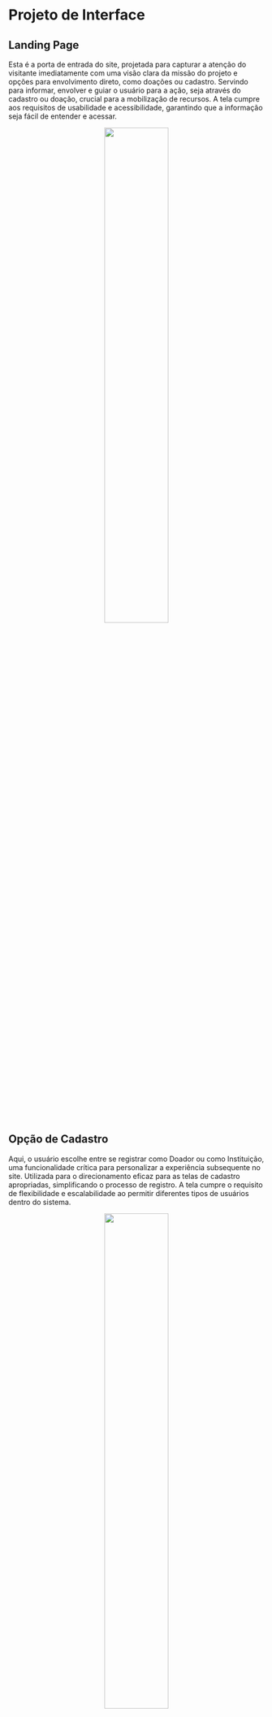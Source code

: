
# Projeto de Interface


## Landing Page
Esta é a porta de entrada do site, projetada para capturar a atenção do visitante imediatamente com uma visão clara da missão do projeto e opções para envolvimento direto, como doações ou cadastro. Servindo para informar, envolver e guiar o usuário para a ação, seja através do cadastro ou doação, crucial para a mobilização de recursos. A tela cumpre aos requisitos de usabilidade e acessibilidade, garantindo que a informação seja fácil de entender e acessar.  
<p align="center">
  <img src="https://github.com/ICEI-PUC-Minas-PMV-SI/pmv-si-2025-1-pe1-t4-aconchegodavovo/raw/c06655fa01deead02be558693aa03745b204130e/Landing%20Page.png" width="50%">
</p>

## Opção de Cadastro
Aqui, o usuário escolhe entre se registrar como Doador ou como Instituição, uma funcionalidade crítica para personalizar a experiência subsequente no site. Utilizada para o direcionamento eficaz para as telas de cadastro apropriadas, simplificando o processo de registro. A tela cumpre o requisito de flexibilidade e escalabilidade ao permitir diferentes tipos de usuários dentro do sistema.  
<p align="center">
  <img src="https://github.com/ICEI-PUC-Minas-PMV-SI/pmv-si-2025-1-pe1-t4-aconchegodavovo/raw/c06655fa01deead02be558693aa03745b204130e/Escolher%20Tipo%20de%20Cadastro.png" width="50%">
</p>

## Tela de Login
Permite que usuários estabeleçam uma conexão segura com o sistema, inserindo suas credenciais de acesso. Esta funcionalidade facilita a entrada no sistema para gerenciar atividades relacionadas a doações e interações com doadores. A tela cumpre ao requisito de autenticação do usuário. 
<p align="center">
  <img src="https://github.com/ICEI-PUC-Minas-PMV-SI/pmv-si-2025-1-pe1-t4-aconchegodavovo/raw/22f84a8f5b273ff11b8008ddc129069b21c7a94a/Login%20(1).png" width="50%">
</p>

## Cadastro do Doador
Os potenciais doadores fornecem informações pessoais necessárias para a criação de uma conta. As funcionalidades como: Coleta dados como nome, CPF, e-mail e telefone, são fundamentais para a integração do usuário ao sistema. A tela cumpre ao requisito de cadastro de informações.
<p align="center">
  <img src="https://github.com/ICEI-PUC-Minas-PMV-SI/pmv-si-2025-1-pe1-t4-aconchegodavovo/raw/c06655fa01deead02be558693aa03745b204130e/Cadastro%20do%20Doador.png" width="50%">
</p>

## Cadastro de ILPI
As ILPIs inserem informações para estabelecer sua presença no sistema, permitindo-lhes receber doações e divulgar necessidades por meio do registro simplificado que captura informações essenciais, facilitando a administração de doações. A tela cumpre ao requisito de cadastro de informações.
<p align="center">
  <img src="https://github.com/ICEI-PUC-Minas-PMV-SI/pmv-si-2025-1-pe1-t4-aconchegodavovo/raw/f21009dea0cdb836814ef567e6fbe231fed57359/Cadastro%20ILPI%202.png" width="50%">
</p>

## Listagem de Instituições
Usuários buscam e visualizam instituições cadastradas para escolher para quem doar. Através da busca por nome ou município e visualização de informações detalhadas das ILPIs.  A tela cumpre os requisito de: visibilidade das ILPIs e apoio a transparência.
<p align="center">
  <img src="https://github.com/ICEI-PUC-Minas-PMV-SI/pmv-si-2025-1-pe1-t4-aconchegodavovo/raw/f21009dea0cdb836814ef567e6fbe231fed57359/Listagem%20de%20Institui%C3%A7%C3%B5es.png" width="50%">
</p>

## Tela de Cadastro de Agradecimento
As ILPIs utilizam esta tela para registrar agradecimentos pelas doações recebidas, o que reforça a relação com os doadores e promove uma cultura de reconhecimento e gratidão.A tela cumpre aos requisitos de registro e gestão de agradecimentos.
<p align="center">
  <img src="https://github.com/ICEI-PUC-Minas-PMV-SI/pmv-si-2025-1-pe1-t4-aconchegodavovo/raw/22f84a8f5b273ff11b8008ddc129069b21c7a94a/Cadastro%20de%20Agradecimento%20-%20Listagem%20(1).png" width="50%">
</p>

## Histórico de Recebimentos
Facilita a visualização e administração de recebimentos financeiros, organizando-os por data e método de pagamento. Esta tela simplifica o acompanhamento de fluxos financeiros, essencial para a transparência e controle financeiro.A tela cumpre os requisisto de  administração de receitas.
<p align="center">
  <img src="https://github.com/ICEI-PUC-Minas-PMV-SI/pmv-si-2025-1-pe1-t4-aconchegodavovo/raw/22f84a8f5b273ff11b8008ddc129069b21c7a94a/Hist%C3%B3rico%20de%20Recebimentos%20(1).png" width="50%">
</p>

## Tela de pagamento
Permite aos doadores efetuar doações através de uma interface simplificada que captura informações essenciais de pagamento, facilitando o processo de contribuição financeira.A tela cumpre aos requisisto de facilitar as  doações e captação de recursos.
<p align="center">
  <img src="https://github.com/ICEI-PUC-Minas-PMV-SI/pmv-si-2025-1-pe1-t4-aconchegodavovo/raw/22f84a8f5b273ff11b8008ddc129069b21c7a94a/Tela%20de%20pagamento%20(2).png" width="50%">
</p>

## Recuperação de Senha
Proporciona um meio para que os usuários recuperem o acesso ao sistema através de um processo de redefinição de senha, garantindo que possam continuar a administrar suas atividades sem interrupções. A tela cumpre aos requisitos de suporte ao usuário e manutenção de segurança de acesso.
<p align="center">
  <img src="https://github.com/ICEI-PUC-Minas-PMV-SI/pmv-si-2025-1-pe1-t4-aconchegodavovo/raw/22f84a8f5b273ff11b8008ddc129069b21c7a94a/Esqueci%20a%20senha.png" width="50%">
</p>



## User Flow

Fluxo de usuário (User Flow) é uma técnica que permite ao desenvolvedor mapear todo fluxo de telas do site ou app. Essa técnica funciona para alinhar os caminhos e as possíveis ações que o usuário pode fazer junto com os membros de sua equipe.

![UserFlow](https://github.com/user-attachments/assets/2fde1737-8b4f-4f14-a83c-33c72c311a1b)


## Wireframes

São protótipos usados em design de interface para sugerir a estrutura de um site web e seu relacionamentos entre suas páginas. Um wireframe web é uma ilustração semelhante do layout de elementos fundamentais na interface e é fundamental sempre relacionar cada wireframe com o(s) requisito(s) que ele atende.

![WireFrame do projeto](https://github.com/ICEI-PUC-Minas-PMV-SI/pmv-si-2025-1-pe1-t4-aconchegodavovo/raw/cacb381436378039b9577ad1eb6edb065b898c52/WireFrame.png)

## Link do Figma
https://www.figma.com/design/azFeMVZ0Du6cZptXOopcRV/Aconchego-da-Vov%C3%B3?node-id=69-244&t=hbey9MtLvzy8cXzH-0
